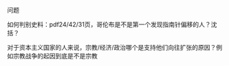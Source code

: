 问题

如何判别史料：pdf24/42/31页，哥伦布是不是第一个发现指南针偏移的人？沈括？

对于资本主义国家的人来说，宗教/经济/政治哪个是支持他们向往扩张的原因？例如宗教战争的起因到底是不是宗教